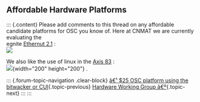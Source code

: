 ## Affordable Hardware Platforms

::: {.content}
Please add comments to this thread on any affordable candidate platforms
for OSC you know of. Here at CNMAT we are currently evaluating the\
egnite [Ethernut 2.1](http://www.egnite.de/en/store.php?700022) :\
![](https://web.archive.org/web/20200929203450im_/http://www.egnite.de/dyngif/shop/21_p_5_d1.jpg)

We also like the use of linux in the [Axis
83](http://developer.axis.com/products/axis_83/index.html) :\
![](https://web.archive.org/web/20200929203450im_/http://developer.axis.com/products/axis_83/axis_83_f_500px.jpg){width="200"
height="200"} .

::: {.forum-topic-navigation .clear-block}
[â€¹ \$25 OSC platform using the bitwacker or
CUI](topic/205 "Go to previous forum topic"){.topic-previous} [Hardware
Working Group â€º](topic/32 "Go to next forum topic"){.topic-next}
:::
:::
